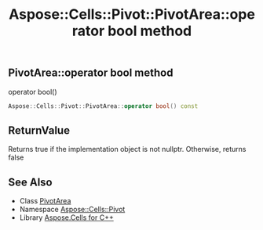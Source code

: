 ﻿---
title: Aspose::Cells::Pivot::PivotArea::operator bool method
linktitle: operator bool
second_title: Aspose.Cells for C++ API Reference
description: 'Aspose::Cells::Pivot::PivotArea::operator bool method. operator bool() in C++.'
type: docs
weight: 400
url: /cpp/aspose.cells.pivot/pivotarea/operator_bool/
---
## PivotArea::operator bool method


operator bool()

```cpp
Aspose::Cells::Pivot::PivotArea::operator bool() const
```


## ReturnValue

Returns true if the implementation object is not nullptr. Otherwise, returns false

## See Also

* Class [PivotArea](../)
* Namespace [Aspose::Cells::Pivot](../../)
* Library [Aspose.Cells for C++](../../../)
